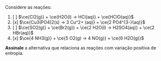 Considere as reações:

1. [ ] $\ce{Cl2(g)} +  \ce{H2O(l) -> HCl(aq)} + \ce{HClO(aq)}$
2. [x] $\ce{Cu3(PO4)2(s) -> 3 Cu^2+ (aq)} +  \ce{2 PO4^{3-}(aq)}$ 
3. [ ] $\ce{SO2(g)} + \ce{Br2(g)} + \ce{2 H2O(l) -> H2SO4(aq)} + \ce{2 HBr(aq)}$
4. [x] $\ce{4 NH3(g)} + \ce{5 O2(g) -> 4 NO(g)} + \ce{6 H2O(g)}$

**Assinale** a alternativa que relaciona as reações com variação positiva de entropia.
